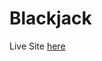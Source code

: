 # Blackjack
Live Site [here]([https://quiet-dieffenbachia-78d9d0.netlify.app/](http://blackjack-s3.s3-website.us-east-2.amazonaws.com/)http://blackjack-s3.s3-website.us-east-2.amazonaws.com/)
